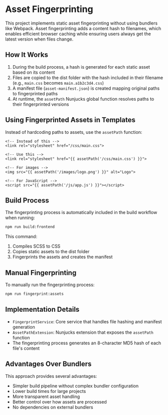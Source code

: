 # Asset Fingerprinting

This project implements static asset fingerprinting without using bundlers like Webpack. Asset fingerprinting adds a content hash to filenames, which enables efficient browser caching while ensuring users always get the latest version when files change.

## How It Works

1. During the build process, a hash is generated for each static asset based on its content
2. Files are copied to the dist folder with the hash included in their filename (e.g., `main.css` becomes `main.a1b2c3d4.css`)
3. A manifest file (`asset-manifest.json`) is created mapping original paths to fingerprinted paths
4. At runtime, the `assetPath` Nunjucks global function resolves paths to their fingerprinted versions

## Using Fingerprinted Assets in Templates

Instead of hardcoding paths to assets, use the `assetPath` function:

```nunjucks
<!-- Instead of this -->
<link rel="stylesheet" href="/css/main.css">

<!-- Use this -->
<link rel="stylesheet" href="{{ assetPath('/css/main.css') }}">

<!-- For images -->
<img src="{{ assetPath('/images/logo.png') }}" alt="Logo">

<!-- For JavaScript -->
<script src="{{ assetPath('/js/app.js') }}"></script>
```

## Build Process

The fingerprinting process is automatically included in the build workflow when running:

```bash
npm run build:frontend
```

This command:
1. Compiles SCSS to CSS
2. Copies static assets to the dist folder
3. Fingerprints the assets and creates the manifest

## Manual Fingerprinting

To manually run the fingerprinting process:

```bash
npm run fingerprint:assets
```

## Implementation Details

- `FingerprintService`: Core service that handles file hashing and manifest generation
- `AssetPathExtension`: Nunjucks extension that exposes the `assetPath` function
- The fingerprinting process generates an 8-character MD5 hash of each file's content

## Advantages Over Bundlers

This approach provides several advantages:
- Simpler build pipeline without complex bundler configuration
- Lower build times for large projects
- More transparent asset handling
- Better control over how assets are processed
- No dependencies on external bundlers 
